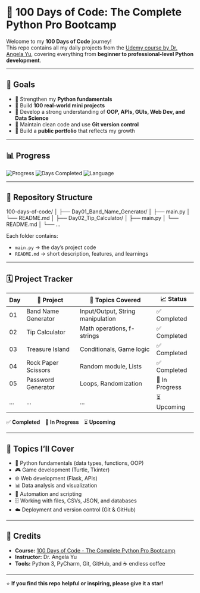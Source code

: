 # 🐍 100 Days of Code: The Complete Python Pro Bootcamp

Welcome to my **100 Days of Code** journey!  
This repo contains all my daily projects from the [Udemy course by Dr. Angela Yu](https://www.udemy.com/course/100-days-of-code/), covering everything from **beginner to professional-level Python development**.

---

## 🎯 Goals

- 💪 Strengthen my **Python fundamentals**
- 🧩 Build **100 real-world mini projects**
- 🧠 Develop a strong understanding of **OOP, APIs, GUIs, Web Dev, and Data Science**
- 🧾 Maintain clean code and use **Git version control**
- 🚀 Build a **public portfolio** that reflects my growth

---

## 📊 Progress

![Progress](https://img.shields.io/badge/Progress-5%25-brightgreen?style=for-the-badge)
![Days Completed](https://img.shields.io/badge/Days%20Completed-5%2F100-blue?style=for-the-badge)
![Language](https://img.shields.io/badge/Python-3.11-yellow?style=for-the-badge&logo=python)

---

## 📂 Repository Structure

100-days-of-code/
│
├── Day01_Band_Name_Generator/
│ ├── main.py
│ └── README.md
│
├── Day02_Tip_Calculator/
│ ├── main.py
│ └── README.md
│
└── ...


Each folder contains:
- `main.py` → the day’s project code  
- `README.md` → short description, features, and learnings  

---

## 🗓️ Project Tracker

| Day | 🧩 Project | 🧠 Topics Covered | 📈 Status |
|-----|-------------|------------------|------------|
| 01 | Band Name Generator | Input/Output, String manipulation | ✅ Completed |
| 02 | Tip Calculator | Math operations, f-strings | ✅ Completed |
| 03 | Treasure Island | Conditionals, Game logic | ✅ Completed |
| 04 | Rock Paper Scissors | Random module, Lists | ✅ Completed |
| 05 | Password Generator | Loops, Randomization | 🔄 In Progress |
| ... | ... | ... | ⏳ Upcoming |

✅ **Completed** 🔄 **In Progress** ⏳ **Upcoming**

---

## 🧠 Topics I’ll Cover

- 🐍 Python fundamentals (data types, functions, OOP)  
- 🎮 Game development (Turtle, Tkinter)  
- 🌐 Web development (Flask, APIs)  
- 📊 Data analysis and visualization  
- 🧠 Automation and scripting  
- 🗄️ Working with files, CSVs, JSON, and databases  
- ☁️ Deployment and version control (Git & GitHub)  

---

## 🙌 Credits

- **Course:** [100 Days of Code - The Complete Python Pro Bootcamp](https://www.udemy.com/course/100-days-of-code/)  
- **Instructor:** Dr. Angela Yu  
- **Tools:** Python 3, PyCharm, Git, GitHub, and ☕ endless coffee

---

⭐ **If you find this repo helpful or inspiring, please give it a star!**
